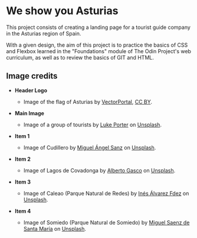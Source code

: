 # We show you Asturias

This project consists of creating a landing page for a tourist guide company in the Asturias region of Spain.

With a given design, the aim of this project is to practice the basics of CSS and Flexbox learned in the "Foundations" module of The Odin Project's web curriculum, as well as to review the basics of GIT and HTML.

## Image credits

- **Header Logo**
  - Image of the flag of Asturias by [VectorPortal](https://www.vectorportal.com), [CC BY](https://creativecommons.org/licenses/by/4.0/).

- **Main Image**
  - Image of a group of tourists by [Luke Porter](https://unsplash.com/es/@lukeporter?utm_content=creditCopyText&utm_medium=referral&utm_source=unsplash) on [Unsplash](https://unsplash.com/es/fotos/personas-que-caminan-por-caminos-de-tierra-cerca-de-la-montana-durante-el-dia-NEqEC7qa9FM?utm_content=creditCopyText&utm_medium=referral&utm_source=unsplash).

- **Item 1**
  - Image of Cudillero by [Miguel Ángel Sanz](https://unsplash.com/@maswdl95?utm_content=creditCopyText&utm_medium=referral&utm_source=unsplash) on [Unsplash](https://unsplash.com/photos/aerial-view-of-houses-facing-ocean-GcjyaK_F_pY?utm_content=creditCopyText&utm_medium=referral&utm_source=unsplash).

- **Item 2**
  - Image of Lagos de Covadonga by [Alberto Gasco](https://unsplash.com/@alberto_gasco?utm_content=creditCopyText&utm_medium=referral&utm_source=unsplash) on [Unsplash](https://unsplash.com/photos/black-and-white-abstract-painting-GKkePsCUDsw?utm_content=creditCopyText&utm_medium=referral&utm_source=unsplash).

- **Item 3**
  - Image of Caleao (Parque Natural de Redes) by [Inés Álvarez Fdez](https://unsplash.com/@powwpic?utm_content=creditCopyText&utm_medium=referral&utm_source=unsplash) on [Unsplash](https://unsplash.com/photos/snow-covered-mountains-ZUJsXLZmeSI?utm_content=creditCopyText&utm_medium=referral&utm_source=unsplash).

- **Item 4**
  - Image of Somiedo (Parque Natural de Somiedo) by [Miguel Saenz de Santa María](https://unsplash.com/@miguelssm?utm_content=creditCopyText&utm_medium=referral&utm_source=unsplash) on [Unsplash](https://unsplash.com/photos/a-lush-green-valley-with-mountains-in-the-background-iqTCYOjm_xE?utm_content=creditCopyText&utm_medium=referral&utm_source=unsplash).
